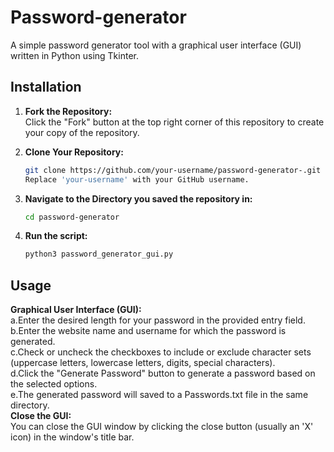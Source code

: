 # Password-generator
A simple password generator tool with a graphical user interface (GUI) written in Python using Tkinter.

## Installation

1. **Fork the Repository:**  
   Click the "Fork" button at the top right corner of this repository to create your copy of the repository.

2. **Clone Your Repository:**
   ```bash
   git clone https://github.com/your-username/password-generator-.git
   Replace 'your-username' with your GitHub username.
3. **Navigate to the Directory you saved the repository in:**  
   ```bash
   cd password-generator
4. **Run the script:**    
   ```bash
   python3 password_generator_gui.py

## Usage
   **Graphical User Interface (GUI):**   
    a.Enter the desired length for your password in the provided entry field.  
    b.Enter the website name and username for which the password is generated.    
    c.Check or uncheck the checkboxes to include or exclude character sets (uppercase letters, lowercase letters, digits, special characters).  
    d.Click the "Generate Password" button to generate a password based on the selected options.  
    e.The generated password will saved to a Passwords.txt file in the same directory.    
**Close the GUI:**  
   You can close the GUI window by clicking the close button (usually an 'X' icon) in the window's title bar.
